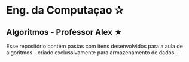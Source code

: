 # Eng. da Computaçao ✰
## Algoritmos - Professor Alex ★
Esse repositório contém pastas com itens desenvolvidos para a aula 
de algoritmos - criado exclussivamente para armazenamento de dados -
